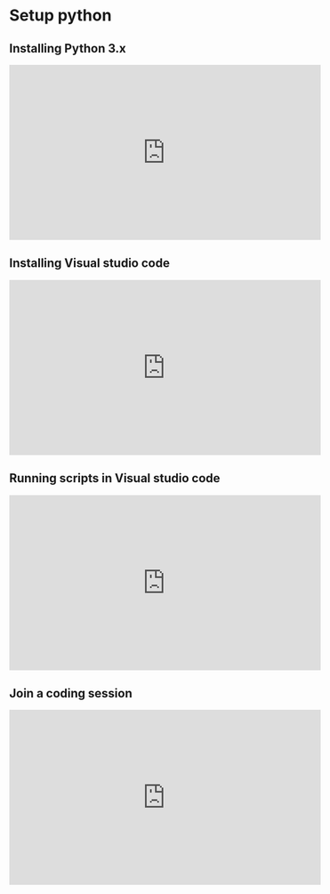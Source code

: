 # Setup python

## Installing Python 3.x 
<iframe width="560" height="315" src="https://www.youtube.com/embed/u4ACIol1F-0" frameborder="0" allowfullscreen></iframe>

## Installing Visual studio code
<iframe width="560" height="315" src="https://www.youtube.com/embed/_LFJLUlv-Dc" frameborder="0" allowfullscreen></iframe>

## Running scripts in Visual studio code
<iframe width="560" height="315" src="https://www.youtube.com/embed/gSdpaPBfLjs" frameborder="0" allowfullscreen></iframe>

## Join a coding session
<iframe width="560" height="315" src="https://www.youtube.com/embed/FjMuCKHhjSQ" frameborder="0" allowfullscreen></iframe>
